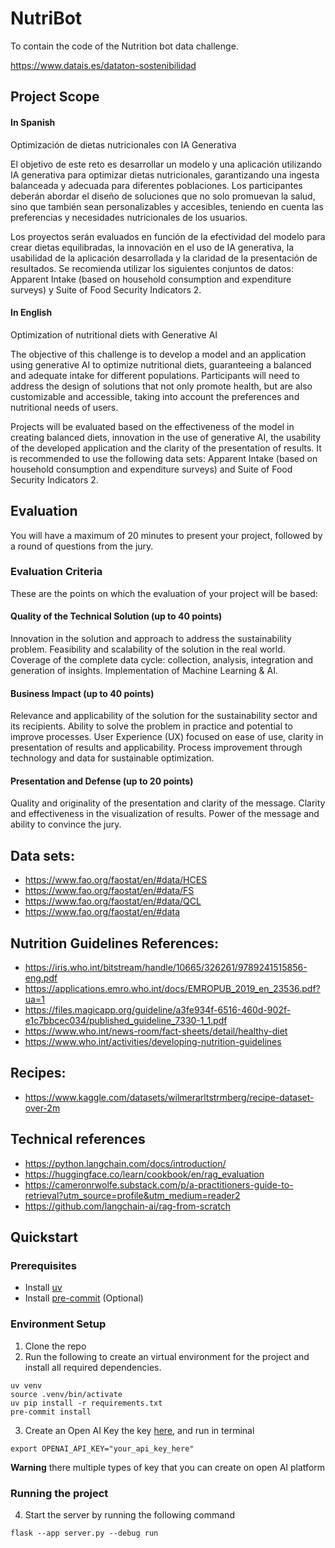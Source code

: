 # NutriBot

To contain the code of the Nutrition bot data challenge.

https://www.datais.es/dataton-sostenibilidad

## Project Scope

#### In Spanish

Optimización de dietas nutricionales con IA Generativa

El objetivo de este reto es desarrollar un modelo y una aplicación utilizando IA generativa para optimizar dietas nutricionales, garantizando una ingesta balanceada y adecuada para diferentes poblaciones. Los participantes deberán abordar el diseño de soluciones que no solo promuevan la salud, sino que también sean personalizables y accesibles, teniendo en cuenta las preferencias y necesidades nutricionales de los usuarios.

Los proyectos serán evaluados en función de la efectividad del modelo para crear dietas equilibradas, la innovación en el uso de IA generativa, la usabilidad de la aplicación desarrollada y la claridad de la presentación de resultados. Se recomienda utilizar los siguientes conjuntos de datos: Apparent Intake (based on household consumption and expenditure surveys) y Suite of Food Security Indicators 2.

#### In English

Optimization of nutritional diets with Generative AI

The objective of this challenge is to develop a model and an application using generative AI to optimize nutritional diets, guaranteeing a balanced and adequate intake for different populations. Participants will need to address the design of solutions that not only promote health, but are also customizable and accessible, taking into account the preferences and nutritional needs of users.

Projects will be evaluated based on the effectiveness of the model in creating balanced diets, innovation in the use of generative AI, the usability of the developed application and the clarity of the presentation of results. It is recommended to use the following data sets: Apparent Intake (based on household consumption and expenditure surveys) and Suite of Food Security Indicators 2.

## Evaluation

You will have a maximum of 20 minutes to present your project, followed by a round of questions from the jury.

### Evaluation Criteria

These are the points on which the evaluation of your project will be based:

#### Quality of the Technical Solution (up to 40 points)

Innovation in the solution and approach to address the sustainability problem.
Feasibility and scalability of the solution in the real world.
Coverage of the complete data cycle: collection, analysis, integration and generation of insights.
Implementation of Machine Learning & AI.

#### Business Impact (up to 40 points)

Relevance and applicability of the solution for the sustainability sector and its recipients.
Ability to solve the problem in practice and potential to improve processes.
User Experience (UX) focused on ease of use, clarity in presentation of results and applicability.
Process improvement through technology and data for sustainable optimization.

#### Presentation and Defense (up to 20 points)

Quality and originality of the presentation and clarity of the message.
Clarity and effectiveness in the visualization of results.
Power of the message and ability to convince the jury.

## Data sets:

* https://www.fao.org/faostat/en/#data/HCES
* https://www.fao.org/faostat/en/#data/FS
* https://www.fao.org/faostat/en/#data/QCL
* https://www.fao.org/faostat/en/#data

## Nutrition Guidelines References:

* https://iris.who.int/bitstream/handle/10665/326261/9789241515856-eng.pdf
* https://applications.emro.who.int/docs/EMROPUB_2019_en_23536.pdf?ua=1
* https://files.magicapp.org/guideline/a3fe934f-6516-460d-902f-e1c7bbcec034/published_guideline_7330-1_1.pdf
* https://www.who.int/news-room/fact-sheets/detail/healthy-diet
* https://www.who.int/activities/developing-nutrition-guidelines

## Recipes:
* https://www.kaggle.com/datasets/wilmerarltstrmberg/recipe-dataset-over-2m

## Technical references

* https://python.langchain.com/docs/introduction/
* https://huggingface.co/learn/cookbook/en/rag_evaluation
* https://cameronrwolfe.substack.com/p/a-practitioners-guide-to-retrieval?utm_source=profile&utm_medium=reader2
* https://github.com/langchain-ai/rag-from-scratch

## Quickstart

### Prerequisites
- Install [uv](https://github.com/astral-sh/uv)
- Install [pre-commit](https://pre-commit.com/) (Optional)


### Environment Setup
1. Clone the repo
2. Run the following to create an virtual environment for the project and install all required dependencies.

```
uv venv
source .venv/bin/activate
uv pip install -r requirements.txt
pre-commit install
```

3. Create an Open AI Key the key [here](https://platform.openai.com/api-keys), and run in terminal
```
export OPENAI_API_KEY="your_api_key_here"
```
**Warning** there multiple types of key that you can create on open AI platform

### Running the project

4. Start the server by running the following command
```
flask --app server.py --debug run
```

